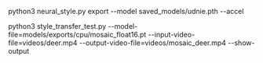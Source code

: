 


python3 neural_style.py export --model saved_models/udnie.pth --accel

python3 style_transfer_test.py --model-file=models/exports/cpu/mosaic_float16.pt --input-video-file=videos/deer.mp4 --output-video-file=videos/mosaic_deer.mp4 --show-output

